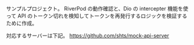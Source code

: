 サンプルプロジェクト。
RiverPod の動作確認と、Dio の intercepter 機能を使って API のトークン切れを検知してトークンを再発行するロジックを検証するために作成。


対応するサーバーは下記。
https://github.com/shts/mock-api-server



